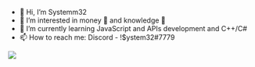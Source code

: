 - 👋 Hi, I’m Systemm32
- 👀 I’m interested in money 💸 and knowledge 🧠
- 🌱 I’m currently learning JavaScript and APIs development and C++/C#
- 📫 How to reach me: Discord - !$ystem32#7779

<p align="left">
  <img src="https://capsule-render.vercel.app/api?type=waving&color=gradient&height=100&section=footer"/>
</p>

